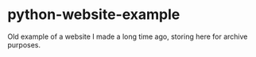 # python-website-example

Old example of a website I made a long time ago, storing here for archive purposes.
